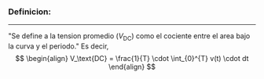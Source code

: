 ### **Definicion:**
---
"Se define a la tension promedio ($V_\text{DC}$) como el cociente entre el area bajo la curva y el periodo."
Es decir,
$$
\begin{align}
V_\text{DC} = \frac{1}{T} \cdot \int_{0}^{T} v(t) \cdot dt
\end{align}
$$
